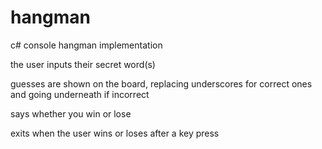 # hangman
c# console hangman implementation

the user inputs their secret word(s)

guesses are shown on the board, replacing underscores for correct ones and going underneath if incorrect

says whether you win or lose

exits when the user wins or loses after a key press
